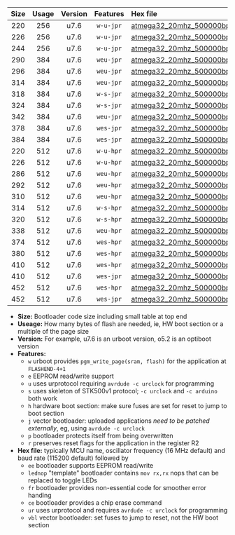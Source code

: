 |Size|Usage|Version|Features|Hex file|
|:-:|:-:|:-:|:-:|:--|
|220|256|u7.6|`w-u-jpr`|[atmega32_20mhz_500000bps_ur_vbl.hex](https://raw.githubusercontent.com/stefanrueger/urboot/main/bootloaders/atmega32/fcpu_20mhz/500000_bps/atmega32_20mhz_500000bps_ur_vbl.hex)|
|226|256|u7.6|`w-u-jpr`|[atmega32_20mhz_500000bps_lednop_ur_vbl.hex](https://raw.githubusercontent.com/stefanrueger/urboot/main/bootloaders/atmega32/fcpu_20mhz/500000_bps/atmega32_20mhz_500000bps_lednop_ur_vbl.hex)|
|244|256|u7.6|`w-u-jpr`|[atmega32_20mhz_500000bps_lednop_fr_ur_vbl.hex](https://raw.githubusercontent.com/stefanrueger/urboot/main/bootloaders/atmega32/fcpu_20mhz/500000_bps/atmega32_20mhz_500000bps_lednop_fr_ur_vbl.hex)|
|290|384|u7.6|`weu-jpr`|[atmega32_20mhz_500000bps_ee_ur_vbl.hex](https://raw.githubusercontent.com/stefanrueger/urboot/main/bootloaders/atmega32/fcpu_20mhz/500000_bps/atmega32_20mhz_500000bps_ee_ur_vbl.hex)|
|296|384|u7.6|`weu-jpr`|[atmega32_20mhz_500000bps_ee_lednop_ur_vbl.hex](https://raw.githubusercontent.com/stefanrueger/urboot/main/bootloaders/atmega32/fcpu_20mhz/500000_bps/atmega32_20mhz_500000bps_ee_lednop_ur_vbl.hex)|
|314|384|u7.6|`weu-jpr`|[atmega32_20mhz_500000bps_ee_lednop_fr_ur_vbl.hex](https://raw.githubusercontent.com/stefanrueger/urboot/main/bootloaders/atmega32/fcpu_20mhz/500000_bps/atmega32_20mhz_500000bps_ee_lednop_fr_ur_vbl.hex)|
|318|384|u7.6|`w-s-jpr`|[atmega32_20mhz_500000bps_vbl.hex](https://raw.githubusercontent.com/stefanrueger/urboot/main/bootloaders/atmega32/fcpu_20mhz/500000_bps/atmega32_20mhz_500000bps_vbl.hex)|
|324|384|u7.6|`w-s-jpr`|[atmega32_20mhz_500000bps_lednop_vbl.hex](https://raw.githubusercontent.com/stefanrueger/urboot/main/bootloaders/atmega32/fcpu_20mhz/500000_bps/atmega32_20mhz_500000bps_lednop_vbl.hex)|
|342|384|u7.6|`weu-jpr`|[atmega32_20mhz_500000bps_ee_lednop_fr_ce_ur_vbl.hex](https://raw.githubusercontent.com/stefanrueger/urboot/main/bootloaders/atmega32/fcpu_20mhz/500000_bps/atmega32_20mhz_500000bps_ee_lednop_fr_ce_ur_vbl.hex)|
|378|384|u7.6|`wes-jpr`|[atmega32_20mhz_500000bps_ee_vbl.hex](https://raw.githubusercontent.com/stefanrueger/urboot/main/bootloaders/atmega32/fcpu_20mhz/500000_bps/atmega32_20mhz_500000bps_ee_vbl.hex)|
|384|384|u7.6|`wes-jpr`|[atmega32_20mhz_500000bps_ee_lednop_vbl.hex](https://raw.githubusercontent.com/stefanrueger/urboot/main/bootloaders/atmega32/fcpu_20mhz/500000_bps/atmega32_20mhz_500000bps_ee_lednop_vbl.hex)|
|220|512|u7.6|`w-u-hpr`|[atmega32_20mhz_500000bps_ur.hex](https://raw.githubusercontent.com/stefanrueger/urboot/main/bootloaders/atmega32/fcpu_20mhz/500000_bps/atmega32_20mhz_500000bps_ur.hex)|
|226|512|u7.6|`w-u-hpr`|[atmega32_20mhz_500000bps_lednop_ur.hex](https://raw.githubusercontent.com/stefanrueger/urboot/main/bootloaders/atmega32/fcpu_20mhz/500000_bps/atmega32_20mhz_500000bps_lednop_ur.hex)|
|286|512|u7.6|`weu-hpr`|[atmega32_20mhz_500000bps_ee_ur.hex](https://raw.githubusercontent.com/stefanrueger/urboot/main/bootloaders/atmega32/fcpu_20mhz/500000_bps/atmega32_20mhz_500000bps_ee_ur.hex)|
|292|512|u7.6|`weu-hpr`|[atmega32_20mhz_500000bps_ee_lednop_ur.hex](https://raw.githubusercontent.com/stefanrueger/urboot/main/bootloaders/atmega32/fcpu_20mhz/500000_bps/atmega32_20mhz_500000bps_ee_lednop_ur.hex)|
|310|512|u7.6|`weu-hpr`|[atmega32_20mhz_500000bps_ee_lednop_fr_ur.hex](https://raw.githubusercontent.com/stefanrueger/urboot/main/bootloaders/atmega32/fcpu_20mhz/500000_bps/atmega32_20mhz_500000bps_ee_lednop_fr_ur.hex)|
|314|512|u7.6|`w-s-hpr`|[atmega32_20mhz_500000bps.hex](https://raw.githubusercontent.com/stefanrueger/urboot/main/bootloaders/atmega32/fcpu_20mhz/500000_bps/atmega32_20mhz_500000bps.hex)|
|320|512|u7.6|`w-s-hpr`|[atmega32_20mhz_500000bps_lednop.hex](https://raw.githubusercontent.com/stefanrueger/urboot/main/bootloaders/atmega32/fcpu_20mhz/500000_bps/atmega32_20mhz_500000bps_lednop.hex)|
|338|512|u7.6|`weu-hpr`|[atmega32_20mhz_500000bps_ee_lednop_fr_ce_ur.hex](https://raw.githubusercontent.com/stefanrueger/urboot/main/bootloaders/atmega32/fcpu_20mhz/500000_bps/atmega32_20mhz_500000bps_ee_lednop_fr_ce_ur.hex)|
|374|512|u7.6|`wes-hpr`|[atmega32_20mhz_500000bps_ee.hex](https://raw.githubusercontent.com/stefanrueger/urboot/main/bootloaders/atmega32/fcpu_20mhz/500000_bps/atmega32_20mhz_500000bps_ee.hex)|
|380|512|u7.6|`wes-hpr`|[atmega32_20mhz_500000bps_ee_lednop.hex](https://raw.githubusercontent.com/stefanrueger/urboot/main/bootloaders/atmega32/fcpu_20mhz/500000_bps/atmega32_20mhz_500000bps_ee_lednop.hex)|
|410|512|u7.6|`wes-hpr`|[atmega32_20mhz_500000bps_ee_lednop_fr.hex](https://raw.githubusercontent.com/stefanrueger/urboot/main/bootloaders/atmega32/fcpu_20mhz/500000_bps/atmega32_20mhz_500000bps_ee_lednop_fr.hex)|
|410|512|u7.6|`wes-jpr`|[atmega32_20mhz_500000bps_ee_lednop_fr_vbl.hex](https://raw.githubusercontent.com/stefanrueger/urboot/main/bootloaders/atmega32/fcpu_20mhz/500000_bps/atmega32_20mhz_500000bps_ee_lednop_fr_vbl.hex)|
|452|512|u7.6|`wes-hpr`|[atmega32_20mhz_500000bps_ee_lednop_fr_ce.hex](https://raw.githubusercontent.com/stefanrueger/urboot/main/bootloaders/atmega32/fcpu_20mhz/500000_bps/atmega32_20mhz_500000bps_ee_lednop_fr_ce.hex)|
|452|512|u7.6|`wes-jpr`|[atmega32_20mhz_500000bps_ee_lednop_fr_ce_vbl.hex](https://raw.githubusercontent.com/stefanrueger/urboot/main/bootloaders/atmega32/fcpu_20mhz/500000_bps/atmega32_20mhz_500000bps_ee_lednop_fr_ce_vbl.hex)|

- **Size:** Bootloader code size including small table at top end
- **Useage:** How many bytes of flash are needed, ie, HW boot section or a multiple of the page size
- **Version:** For example, u7.6 is an urboot version, o5.2 is an optiboot version
- **Features:**
  + `w` urboot provides `pgm_write_page(sram, flash)` for the application at `FLASHEND-4+1`
  + `e` EEPROM read/write support
  + `u` uses urprotocol requiring `avrdude -c urclock` for programming
  + `s` uses skeleton of STK500v1 protocol; `-c urclock` and `-c arduino` both work
  + `h` hardware boot section: make sure fuses are set for reset to jump to boot section
  + `j` vector bootloader: uploaded applications *need to be patched externally*, eg, using `avrdude -c urclock`
  + `p` bootloader protects itself from being overwritten
  + `r` preserves reset flags for the application in the register R2
- **Hex file:** typically MCU name, oscillator frequency (16 MHz default) and baud rate (115200 default) followed by
  + `ee` bootloader supports EEPROM read/write
  + `lednop` "template" bootloader contains `mov rx,rx` nops that can be replaced to toggle LEDs
  + `fr` bootloader provides non-essential code for smoother error handing
  + `ce` bootloader provides a chip erase command
  + `ur` uses urprotocol and requires `avrdude -c urclock` for programming
  + `vbl` vector bootloader: set fuses to jump to reset, not the HW boot section
